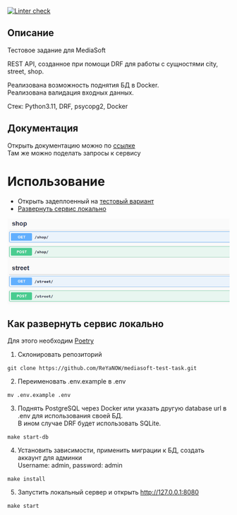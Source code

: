 [![Linter check](https://github.com/ReYaNOW/mediasoft-test-task/actions/workflows/pyci.yml/badge.svg)](https://github.com/ReYaNOW/mediasoft-test-task/actions/workflows/pyci.yml)  


## Описание
Тестовое задание для MediaSoft

REST API, созданное при помощи DRF для работы с сущностями city, street, shop.  
  
Реализована возможность поднятия БД в Docker.  
Реализована валидация входных данных.

Стек: Python3.11, DRF, psycopg2, Docker

## Документация
Открыть документацию можно по [ссылке](https://mediasoft-test-task.onrender.com/docs)  
Там же можно поделать запросы к сервису

# Использование


 - Открыть задеплоенный на [тестовый вариант](https://mediasoft-test-task.onrender.com)
 - [Развернуть сервис локально](#Как-развернуть-сервис-локально)

![App preview](https://github.com/ReYaNOW/ReYaNOW/blob/main/Images/mediasoft_preview.png?raw=true)

## Как развернуть сервис локально
Для этого необходим [Poetry](https://python-poetry.org/docs/#installing-with-pipx)  
  
1. Склонировать репозиторий  

```
git clone https://github.com/ReYaNOW/mediasoft-test-task.git
```

2. Переименовать .env.example в .env  
  
```
mv .env.example .env
```

3. Поднять PostgreSQL через Docker или указать другую database url в .env для использования своей БД.  
   В ином случае DRF будет использовать SQLite.

```
make start-db
```

4. Установить зависимости, применить миграции к БД, создать аккаунт для админки  
   Username: admin, password: admin
  
```
make install
```

5. Запустить локальный сервер и открыть http://127.0.0.1:8080
  
```
make start
```
